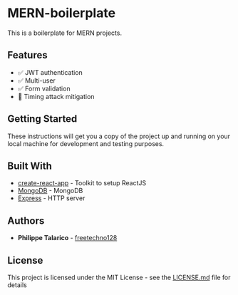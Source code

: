 # MERN-boilerplate

This is a boilerplate for MERN projects.

## Features
* :white_check_mark: JWT authentication
* :white_check_mark: Multi-user
* :white_check_mark: Form validation
* :black_square_button: Timing attack mitigation

## Getting Started

These instructions will get you a copy of the project up and running on your local machine for development and testing purposes.

## Built With

* [create-react-app](https://github.com/facebook/create-react-app) - Toolkit to setup ReactJS
* [MongoDB](https://github.com/mongodb/mongo) - MongoDB
* [Express](https://expressjs.com/) - HTTP server

## Authors

* **Philippe Talarico** - [freetechno128](https://github.com/freetechno128)

## License

This project is licensed under the MIT License - see the [LICENSE.md](LICENSE.md) file for details


